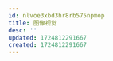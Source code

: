 ```yaml
---
id: nlvoe3xbd3hr8rb575npmop
title: 图像视觉
desc: ''
updated: 1724812291667
created: 1724812291667
---
```

